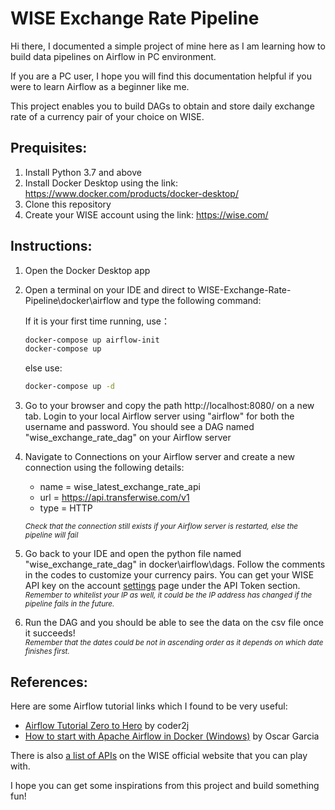 # WISE Exchange Rate Pipeline

Hi there, I documented a simple project of mine here as I am learning how to build data pipelines on Airflow in PC environment.

If you are a PC user, I hope you will find this documentation helpful if you were to learn Airflow as a beginner like me. 

This project enables you to build DAGs to obtain and store daily exchange rate of a currency pair of your choice on WISE.

## Prequisites:
1. Install Python 3.7 and above
2. Install Docker Desktop using the link: https://www.docker.com/products/docker-desktop/
3. Clone this repository
4. Create your WISE account using the link: https://wise.com/


## Instructions:
1. Open the Docker Desktop app

2. Open a terminal on your IDE and direct to WISE-Exchange-Rate-Pipeline\docker\airflow and type the following command:

    If it is your first time running, use： 
    ```bash
    docker-compose up airflow-init
    docker-compose up
    ```

    else use:
    ```bash
    docker-compose up -d
    ```

2. Go to your browser and copy the path http://localhost:8080/ on a new tab. Login to your local Airflow server using "airflow" for both the username and password. 
You should see a DAG named "wise_exchange_rate_dag" on your Airflow server

3. Navigate to Connections on your Airflow server and create a new connection using the following details:

    * name = wise_latest_exchange_rate_api
    * url  = https://api.transferwise.com/v1
    * type = HTTP

    <sup>*Check that the connection still exists if your Airflow server is restarted, else the pipeline will fail*</sup>

4. Go back to your IDE and open the python file named "wise_exchange_rate_dag" in docker\airflow\dags. Follow the comments in the codes to customize your currency pairs. You can get your WISE API key on the account [settings](https://wise.com/settings/) page under the API Token section.\
<sup>*Remember to whitelist your IP as well, it could be the IP address has changed if the pipeline fails in the future.*</sup>

5. Run the DAG and you should be able to see the data on the csv file once it succeeds!\
<sup>*Remember that the dates could be not in ascending order as it depends on which date finishes first.*</sup>

## References:
Here are some Airflow tutorial links which I found to be very useful:

* [Airflow Tutorial Zero to Hero](https://www.youtube.com/watch?v=K9AnJ9_ZAXE) by coder2j
* [How to start with Apache Airflow in Docker (Windows)](https://medium.com/@garc1a0scar/how-to-start-with-apache-airflow-in-docker-windows-902674ad1bbe) by Oscar Garcia

There is also [a list of APIs](https://api-docs.transferwise.com/api-reference) on the WISE official website that you can play with.

I hope you can get some inspirations from this project and build something fun!



